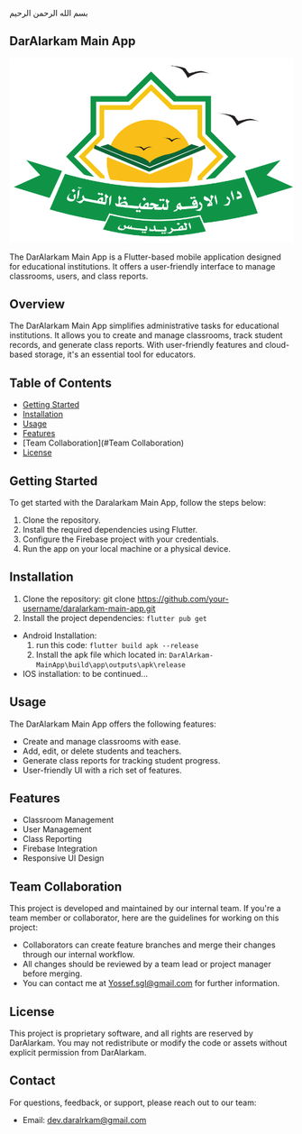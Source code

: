 بسم الله الرحمن الرحيم

## DarAlarkam Main App

![Project Logo](./lib/assets/photos/logo.png)

The DarAlarkam Main App is a Flutter-based mobile application designed for educational institutions. It offers a user-friendly interface to manage classrooms, users, and class reports.

## Overview

The DarAlarkam Main App simplifies administrative tasks for educational institutions. It allows you to create and manage classrooms, track student records, and generate class reports. With user-friendly features and cloud-based storage, it's an essential tool for educators.

## Table of Contents

- [Getting Started](#getting-started)
- [Installation](#installation)
- [Usage](#usage)
- [Features](#features)
- [Team Collaboration](#Team Collaboration)
- [License](#license)

## Getting Started

To get started with the Daralarkam Main App, follow the steps below:

1. Clone the repository.
2. Install the required dependencies using Flutter.
3. Configure the Firebase project with your credentials.
4. Run the app on your local machine or a physical device.

## Installation

1. Clone the repository:
   git clone https://github.com/your-username/daralarkam-main-app.git
2. Install the project dependencies:
```flutter pub get```
- Android Installation:
  1. run this code:
  ```flutter build apk --release```
  2. Install the apk file which located in:
  ```DarAlArkam-MainApp\build\app\outputs\apk\release```   
- IOS installation:
to be continued...

## Usage

The DarAlarkam Main App offers the following features:
- Create and manage classrooms with ease.
- Add, edit, or delete students and teachers.
- Generate class reports for tracking student progress.
- User-friendly UI with a rich set of features.

## Features

- Classroom Management
- User Management
- Class Reporting
- Firebase Integration
- Responsive UI Design

## Team Collaboration

This project is developed and maintained by our internal team. If you're a team member or collaborator, here are the guidelines for working on this project:
- Collaborators can create feature branches and merge their changes through our internal workflow.
- All changes should be reviewed by a team lead or project manager before merging.
- You can contact me at Yossef.sgl@gmail.com for further information.

## License

This project is proprietary software, and all rights are reserved by DarAlarkam. You may not redistribute or modify the code or assets without explicit permission from DarAlarkam.

## Contact
For questions, feedback, or support, please reach out to our team:

- Email: dev.daralrkam@gmail.com
